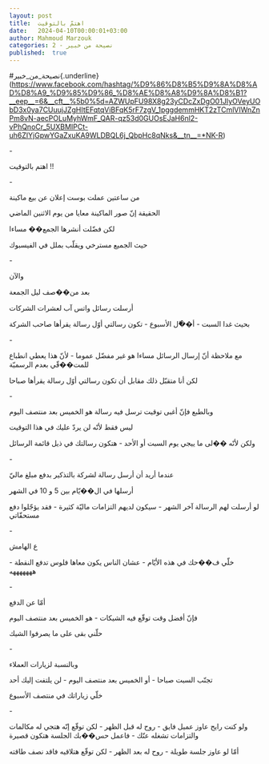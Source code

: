 ```yaml
---
layout: post
title:  اهتمّ بالتوقيت
date:   2024-04-10T00:00:01+03:00
author: Mahmoud Marzouk
categories: 2 - نصيحة من خبير
published:  true
---
```

\#نصيحة_من_خبير{.underline}(https://www.facebook.com/hashtag/%D9%86%D8%B5%D9%8A%D8%AD%D8%A9_%D9%85%D9%86_%D8%AE%D8%A8%D9%8A%D8%B1?__eep__=6&__cft__%5b0%5d=AZWUpFU98X8g23yCDcZxDgO01JIyOVeyUObD3x0ya7CUuujJZgHItEFqtqViBFqK5rF7zgV_1pggdemmHKT2zTCmlVIWnZnPm8vN-aecPOLuMyhWmF_QAR-qz53d0GUOsEJaH6nl2-vPhQnoCr_5UXBMIPCt-uh6ZIYjGpwYGaZxuKA9WLDBQL6j_QbpHc8qNks&__tn__=*NK-R)

\-

اهتم بالتوقيت !!

\-

من ساعتين عملت بوست إعلان عن بيع ماكينة

الحقيقة إنّ صور الماكينة معايا من يوم الاثنين الماضي

لكن فضّلت أنشرها الجمع�� مساءا

حيث الجميع مسترخي ويقلّب بملل في الفيسبوك

\-

والآن

بعد من��صف ليل الجمعة

أرسلت رسائل واتس آب لعشرات الشركات

بحيث غدا السبت - أ��ّل الأسبوع - تكون رسالتي أوّل رسالة يقرأها صاحب
الشركة

\-

مع ملاحظة أنّ إرسال الرسائل مساءا هو غير مفضّل عموما - لأنّ هذا يعطي
انطباع للمت��قّي بعدم الرسميّة

لكن أنا متقبّل ذلك مقابل أن تكون رسالتي أوّل رسالة يقرأها
صباحا

\-

وبالطبع فإنّ أغبى توقيت ترسل فيه رسالة هو الخميس بعد منتصف
اليوم

ليس فقط لأنّه لن يردّ عليك في هذا التوقيت

ولكن لأنّه ��لى ما ييجي يوم السبت أو الأحد - هتكون رسالتك في ذيل قائمة
الرسائل

\-

عندما أريد أن أرسل رسالة لشركة بالتذكير بدفع مبلغ ماليّ

أرسلها في ال��يّام بين 5 و 10 في الشهر

لو أرسلت لهم الرسالة آخر الشهر - سيكون لديهم التزامات ماليّة كثيرة - فقد
يؤجّلوا دفع مستحقّاتي

\-

ع الهامش

خلّي ف��حك في هذه الأيّام - عشان الناس يكون معاها فلوس تدفع النقطة -
هههههههه

\-

أمّا عن الدفع

فإنّ أفضل وقت توقّع فيه الشيكات - هو الخميس بعد منتصف اليوم

حلّني بقى على ما يصرفوا الشيك

\-

وبالنسبة لزيارات العملاء

تجنّب السبت صباحا - أو الخميس بعد منتصف اليوم - لن يلتفت إليك
أحد

خلّي زياراتك في منتصف الأسبوع

\-

ولو كنت رايح عاوز عميل فايق - روح له قبل الظهر - لكن توقّع إنّه هتجي له
مكالمات والتزامات تشغله عنّك - فاعمل حس��بك الجلسة هتكون قصيرة

أمّا لو عاوز جلسة طويلة - روح له بعد الظهر - لكن توقّع هتلاقيه فاقد نصف
طاقته
